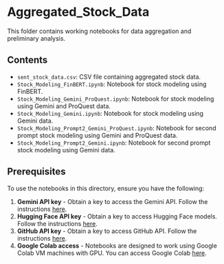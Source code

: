 # Aggregated_Stock_Data

This folder contains working notebooks for data aggregation and preliminary analysis.

## Contents

- `sent_stock_data.csv`: CSV file containing aggregated stock data.
- `Stock_Modeling_FinBERT.ipynb`: Notebook for stock modeling using FinBERT.
- `Stock_Modeling_Gemini_ProQuest.ipynb`: Notebook for stock modeling using Gemini and ProQuest data.
- `Stock_Modeling_Gemini.ipynb`: Notebook for stock modeling using Gemini data.
- `Stock_Modeling_Prompt2_Gemini_ProQuest.ipynb`: Notebook for second prompt stock modeling using Gemini and ProQuest data.
- `Stock_Modeling_Prompt2_Gemini.ipynb`: Notebook for second prompt stock modeling using Gemini data.

## Prerequisites

To use the notebooks in this directory, ensure you have the following:

1. **Gemini API key** - Obtain a key to access the Gemini API. Follow the instructions [here](https://www.gemini.com/cryptopedia/api).
2. **Hugging Face API key** - Obtain a key to access Hugging Face models. Follow the instructions [here](https://huggingface.co/docs/api-inference/quicktour#getting-started).
3. **GitHub API key** - Obtain a key to access GitHub API. Follow the instructions [here](https://docs.github.com/en/rest/overview/other-authentication-methods#personal-access-tokens).
4. **Google Colab access** - Notebooks are designed to work using Google Colab VM machines with GPU. You can access Google Colab [here](https://colab.research.google.com/).

